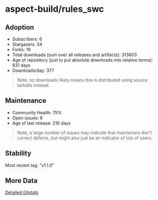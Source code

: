 # aspect-build/rules_swc

## Adoption

- Subscribers: 6
- Stargazers: 34
- Forks: 19
- Total downloads (sum over all releases and artifacts): 313603
- Age of repository (just to put absolute downloads into relative terms): 831 days
- Downloads/day: 377

> Note, no downloads likely means this is distributed using source tarballs instead.

## Maintenance

- Community Health: 75%
- Open issues: 6
- Age of last release: 216 days

> Note, a large number of issues may indicate that maintainers don't correct defects, but might also
> just be an indicator of lots of users.

## Stability

Most recent tag: "v1.1.0"

## More Data

[Detailed Gitstats](/bazel-catalog/gitstats/aspect-build/rules_swc)

